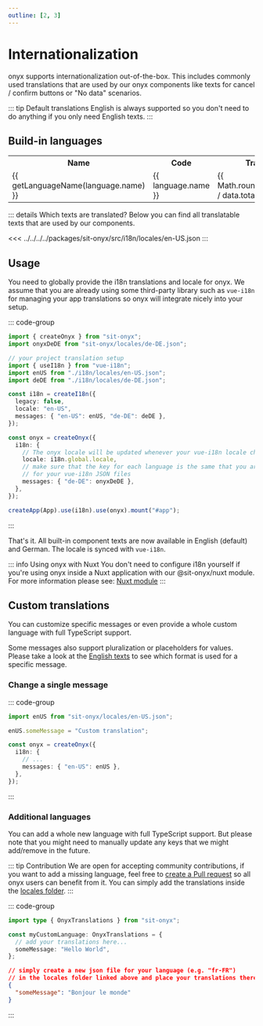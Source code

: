 ```yaml
---
outline: [2, 3]
---
```


<script lang="ts" setup>
import { data } from './languages.data';

const languageNameFormatter = new Intl.DisplayNames(["en-US"], { type: "language" });
const getLanguageName = (code: string) => languageNameFormatter.of(code);
</script>

# Internationalization

onyx supports internationalization out-of-the-box. This includes commonly used translations
that are used by our onyx components like texts for cancel / confirm buttons or "No data" scenarios.

::: tip Default translations
English is always supported so you don't need to do anything if you only need English texts.
:::

## Build-in languages

<table>
  <tr>
    <th>Name</th>
    <th>Code</th>
    <th>Translated keys</th>
  </tr>

  <tr v-for="language in data.languages" :key="language">
    <td>{{ getLanguageName(language.name) }}</td>
    <td>{{ language.name }}</td>
    <td>{{ Math.round(language.keyCount / data.totalKeys * 100) }}%</td>
  </tr>
</table>

::: details Which texts are translated?
Below you can find all translatable texts that are used by our components.

<<< ../../../../packages/sit-onyx/src/i18n/locales/en-US.json
:::

## Usage

You need to globally provide the i18n translations and locale for onyx. We assume that you are already using some third-party library such as `vue-i18n`
for managing your app translations so onyx will integrate nicely into your setup.

::: code-group

```ts [main.ts]
import { createOnyx } from "sit-onyx";
import onyxDeDE from "sit-onyx/locales/de-DE.json";

// your project translation setup
import { useI18n } from "vue-i18n";
import enUS from "./i18n/locales/en-US.json";
import deDE from "./i18n/locales/de-DE.json";

const i18n = createI18n({
  legacy: false,
  locale: "en-US",
  messages: { "en-US": enUS, "de-DE": deDE },
});

const onyx = createOnyx({
  i18n: {
    // The onyx locale will be updated whenever your vue-i18n locale changes
    locale: i18n.global.locale,
    // make sure that the key for each language is the same that you are using
    // for your vue-i18n JSON files
    messages: { "de-DE": onyxDeDE },
  },
});

createApp(App).use(i18n).use(onyx).mount("#app");
```

:::

That's it. All built-in component texts are now available in English (default) and German. The locale is synced with `vue-i18n`.

::: info Using onyx with Nuxt
You don't need to configure i18n yourself if you're using onyx inside a Nuxt application with our @sit-onyx/nuxt module.
For more information please see: [Nuxt module](/development/packages/nuxt)
:::

## Custom translations

You can customize specific messages or even provide a whole custom language with full TypeScript support.

Some messages also support pluralization or placeholders for values. Please take a look at the [English texts](#build-in-languages) to see which format is used for a specific message.

### Change a single message

::: code-group

```ts [main.ts]
import enUS from "sit-onyx/locales/en-US.json";

enUS.someMessage = "Custom translation";

const onyx = createOnyx({
  i18n: {
    // ...
    messages: { "en-US": enUS },
  },
});
```

:::

### Additional languages

You can add a whole new language with full TypeScript support. But please note that you might need to manually update any keys that we might add/remove in the future.

::: tip Contribution
We are open for accepting community contributions, if you want to add a missing language, feel free to [create a Pull request](https://github.com/SchwarzIT/onyx/pulls) so all onyx users can benefit from it.
You can simply add the translations inside the [locales folder](https://github.com/SchwarzIT/onyx/tree/main/packages/sit-onyx/src/i18n/locales).
:::

::: code-group

```ts [Only for your project]
import type { OnyxTranslations } from "sit-onyx";

const myCustomLanguage: OnyxTranslations = {
  // add your translations here...
  someMessage: "Hello World",
};
```

```json [When contributing to onyx]
// simply create a new json file for your language (e.g. "fr-FR")
// in the locales folder linked above and place your translations there
{
  "someMessage": "Bonjour le monde"
}
```

:::

